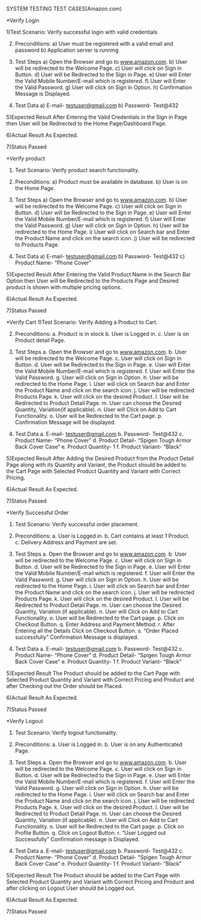 SYSTEM TESTING TEST CASES(Amazon.com)

*Verify Login

1)Test Scenario:
 Verify successful login with valid credentials

2)	Preconditions:
a)	User must be registered with a valid email and password
b)	Application server is running

3)	Test Steps
a)	Open the Browser and go to www.amazon.com.
b)	User will be redirected to the Welcome Page.
c)	User will click on Sign in Button.
d)	User will be Redirected to the Sign in Page.
e)	User will Enter the Valid Mobile Number/E-mail which is registered.
f)	User will Enter the Valid Password.
g)	User will click on Sign in Option.
h)	Confirmation Message is Displayed.

4)	Test Data
a)	E-mail- testuser@gmail.com
b)	Password- Test@432

5)Expected Result
After Entering the Valid Credentials in the Sign in Page then User will be Redirected to the Home Page/Dashboard Page.

6)Actual Result
As Expected.

7)Status
Passed

*Verify product
1)   Test Scenario: 
Verify product search functionality.

2)	Preconditions:
a)	Product must be available in database.
b)	User is on the Home Page.
3)	Test Steps
a)	Open the Browser and go to www.amazon.com.
b)	User will be redirected to the Welcome Page.
c)	User will click on Sign in Button.
d)	User will be Redirected to the Sign in Page.
e)	User will Enter the Valid Mobile Number/E-mail which is registered.
f)	User will Enter the Valid Password.
g)	User will click on Sign in Option.
h)	User will be redirected to the Home Page.
i)	User will click on Search bar and Enter the Product Name and click on the search icon.
j)	User will be redirected to Products Page.

4)	Test Data
a)	E-mail- testuser@gmail.com
b)	Password- Test@432
c)	Product Name- “Phone Cover”

5)Expected Result
After Entering the Valid Product Name in the Search Bar Option then User will be Redirected to the Products Page and Desired product is shown with multiple pricing options.

6)Actual Result
As Expected.

7)Status
Passed


*Verify Cart
1)Test Scenario: 
Verify Adding a Product to Cart.

2)	Preconditions:
a.	Product is in stock
b.	User is Logged in.
c.	User is on Product detail Page.
3)	Test Steps
a.	Open the Browser and go to www.amazon.com.
b.	User will be redirected to the Welcome Page.
c.	User will click on Sign in Button.
d.	User will be Redirected to the Sign in Page.
e.	User will Enter the Valid Mobile Number/E-mail which is registered.
f.	User will Enter the Valid Password.
g.	User will click on Sign in Option.
h.	User will be redirected to the Home Page.
i.	User will click on Search bar and Enter the Product Name and click on the search icon.
j.	User will be redirected Products Page.
k.	User will click on the desired Product.
l.	User will be Redirected to Product Detail Page.
m.	User can choose the Desired Quantity, Variation(if applicable).
n.	User will Click on Add to Cart Functionality.
o.	User will be Redirected to the Cart page.
p.	Confirmation Message will be displayed.

4)	Test Data
a.	E-mail- testuser@gmail.com
b.	Password- Test@432
c.	Product Name- “Phone Cover”
d.	Product Detail- “Spigen Tough Armor Back Cover Case”
e.	Product Quantity- 1
f.	Product Variant- “Black”

5)Expected Result
After Adding the Desired Product from the Product Detail Page along with its Quantity and Variant, the Product should be added to the Cart Page with Selected Product Quantity and Variant with Correct Pricing.

6)Actual Result
As Expected.

7)Status
Passed

*Verify Successful Order
1)   Test Scenario: 
Verify successful order placement.

2)	Preconditions:
a.	User is Logged in.
b.	Cart contains at least 1 Product.
c.	Delivery Address and Payment are set.

3)	Test Steps
a.	Open the Browser and go to www.amazon.com.
b.	User will be redirected to the Welcome Page.
c.	User will click on Sign in Button.
d.	User will be Redirected to the Sign in Page.
e.	User will Enter the Valid Mobile Number/E-mail which is registered.
f.	User will Enter the Valid Password.
g.	User will click on Sign in Option.
h.	User will be redirected to the Home Page.
i.	User will click on Search bar and Enter the Product Name and click on the search icon.
j.	User will be redirected Products Page.
k.	User will click on the desired Product.
l.	User will be Redirected to Product Detail Page.
m.	User can choose the Desired Quantity, Variation (if applicable).
n.	User will Click on Add to Cart Functionality.
o.	User will be Redirected to the Cart page.
p.	Click on Checkout Button.
q.	Enter Address and Payment Method.
r.	After Entering all the Details Click on Checkout Button.
s.	“Order Placed successfully” Confirmation Message is displayed.

4)	Test Data
a.	E-mail- testuser@gmail.com
b.	Password- Test@432
c.	Product Name- “Phone Cover”
d.	Product Detail- “Spigen Tough Armor Back Cover Case”
e.	Product Quantity- 1
f.	Product Variant- “Black”

5)Expected Result
The Product should be added to the Cart Page with Selected Product Quantity and Variant with Correct Pricing and Product and after Checking out the Order should be Placed.

6)Actual Result
As Expected.

7)Status
Passed

*Verify Logout
1)   Test Scenario: Verify logout functionality.

2)	Preconditions:
a.	User is Logged in.
b.	User is on any Authenticated Page.
3)	Test Steps
a.	Open the Browser and go to www.amazon.com.
b.	User will be redirected to the Welcome Page.
c.	User will click on Sign in Button.
d.	User will be Redirected to the Sign in Page.
e.	User will Enter the Valid Mobile Number/E-mail which is registered.
f.	User will Enter the Valid Password.
g.	User will click on Sign in Option.
h.	User will be redirected to the Home Page.
i.	User will click on Search bar and Enter the Product Name and click on the search icon.
j.	User will be redirected Products Page.
k.	User will click on the desired Product.
l.	User will be Redirected to Product Detail Page.
m.	User can choose the Desired Quantity, Variation (if applicable).
n.	User will Click on Add to Cart Functionality.
o.	User will be Redirected to the Cart page.
p.	Click on Profile Button.
q.	Click on Logout Button.
r.	“User Logged out Successfully” Confirmation message is Displayed.
4)	Test Data
a.	E-mail- testuser@gmail.com
b.	Password- Test@432
c.	Product Name- “Phone Cover”
d.	Product Detail- “Spigen Tough Armor Back Cover Case”
e.	Product Quantity- 1
f.	Product Variant- “Black”

5)Expected Result
The Product should be added to the Cart Page with Selected Product Quantity and Variant with Correct Pricing and Product and after clicking on Logout User should be Logged out.

6)Actual Result
As Expected.

7)Status
Passed

